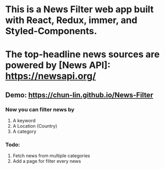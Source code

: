# This is a News Filter web app built with React, Redux, immer, and Styled-Components.
# The top-headline news sources are powered by [News API]: https://newsapi.org/

## Demo: https://chun-lin.github.io/News-Filter

### Now you can filter news by 
1. A keyword
2. A Location (Country)
3. A category

### Todo: 
1. Fetch news from multiple categories
2. Add a page for filter every news

